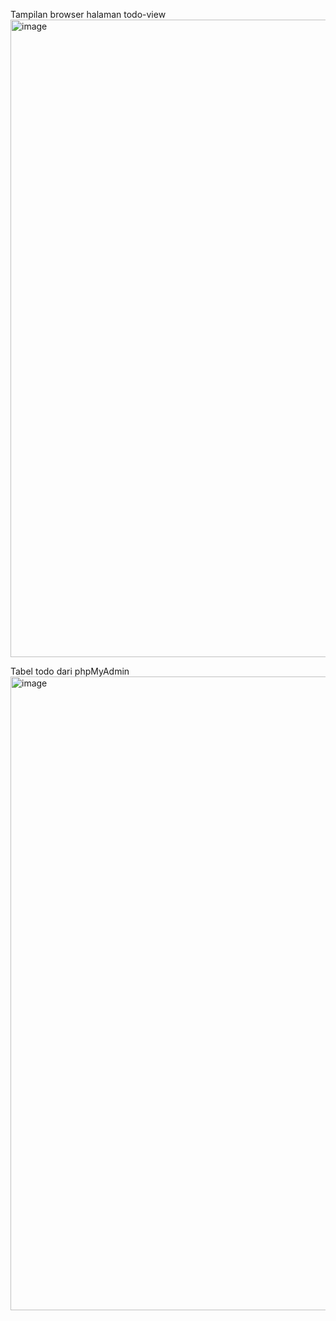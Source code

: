Tampilan browser halaman todo-view
<img width="1919" height="1020" alt="image" src="https://github.com/user-attachments/assets/04dab3e8-1742-4594-a43d-e6f16df26c50" />

Tabel todo dari phpMyAdmin
<img width="1919" height="1014" alt="image" src="https://github.com/user-attachments/assets/fc3a3985-22b3-4031-87d2-5c630b24a81c" />
